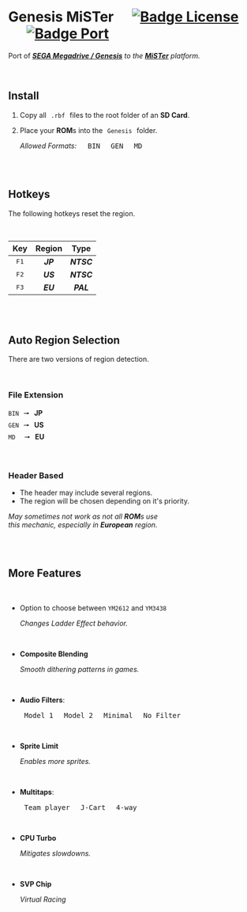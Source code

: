 # Genesis MiSTer    [![Badge License]][License]    [![Badge Port]][Port]

Port of ***[SEGA Megadrive / Genesis]*** *to the* ***[MiSTer]*** *platform.*

<br>

## Install

1. Copy all  `.rbf`  files to the root folder of an **SD Card**.

2. Place your **ROM**s into the  `Genesis`  folder.

    *Allowed Formats:*   <kbd> BIN </kbd> <kbd> GEN </kbd> <kbd> MD </kbd> 

<br>
<br>

## Hotkeys

The following hotkeys reset the region.

<br>

| Key | Region | Type
|:---:|:------:|:----:
| <kbd> F1 </kbd> | ***JP*** | ***NTSC***
| <kbd> F2 </kbd> | ***US*** | ***NTSC***
| <kbd> F3 </kbd> | ***EU*** | ***PAL***

<br>
<br>

## Auto Region Selection

There are two versions of region detection.

<br>

### File Extension

`BIN`  🠖  **JP** <br>
`GEN`  🠖  **US** <br>
`MD`         🠖  **EU**

<br>

### Header Based

- The header may include several regions.
- The region will be chosen depending on it's priority.

*May sometimes not work as not all **ROM**s use* <br>
*this mechanic, especially in **European** region.*

<br>
<br>

## More Features

<br>

- Option to choose between `YM2612` and `YM3438`

    *Changes Ladder Effect behavior.*
    
    <br>
    

- **Composite Blending**

    *Smooth dithering patterns in games.*
    
    <br>

- **Audio Filters**:
    
    <kbd> Model 1 </kbd> <kbd> Model 2 </kbd> <kbd> Minimal </kbd> <kbd> No Filter </kbd>
    
    <br>
    
- **Sprite Limit**
    
    *Enables more sprites.*
    
    <br>
    
- **Multitaps**:

    <kbd> Team player </kbd> <kbd> J-Cart </kbd> <kbd> 4-way </kbd>

    <br>

- **CPU Turbo**
    
    *Mitigates slowdowns.*

    <br>

- **SVP Chip**
    
    *Virtual Racing*

<br>


<!----------------------------------------------------------------------------->

[SEGA Megadrive / Genesis]: https://en.wikipedia.org/wiki/Sega_Genesis
[MiSTer]: https://github.com/MiSTer-devel/Main_MiSTer/wiki
[Port]: https://github.com/Torlus/fpgagen

[License]: LICENSE


<!--------------------------------{ Badges }----------------------------------->

[Badge License]: https://img.shields.io/badge/License-GPL_3-blue.svg?style=for-the-badge
[Badge Port]: https://img.shields.io/badge/Port_Of-FPGAGen-EF2D5E.svg?style=for-the-badge
